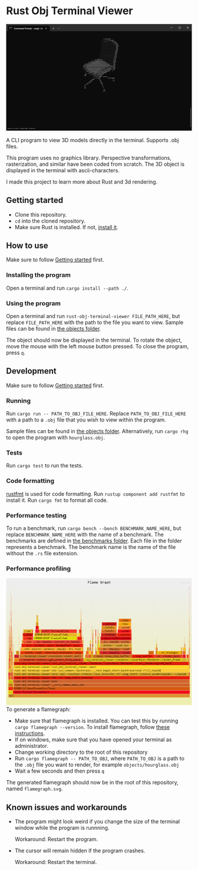 # Rust Obj Terminal Viewer

![A screenshot of the program, showing a terminal window that displays a 3d-object of an office chair, rendered with ascii characters](./program_screenshot.png)

A CLI program to view 3D models directly in the terminal. Supports .obj files.

This program uses no graphics library.
Perspective transformations, rasterization, and similar have been coded from scratch.
The 3D object is displayed in the terminal with ascii-characters.

I made this project to learn more about Rust and 3d rendering.

## Getting started

- Clone this repository.
- `cd` into the cloned repository.
- Make sure Rust is installed. If not, [install it](https://www.rust-lang.org/tools/install).

## How to use

Make sure to follow [Getting started](#getting-started) first.

### Installing the program

Open a terminal and run `cargo install --path ./`.

### Using the program

Open a terminal and run `rust-obj-terminal-viewer FILE_PATH_HERE`,
but replace `FILE_PATH_HERE` with the path to the file you want to view.
Sample files can be found in [the objects folder](/objects/).

The object should now be displayed in the terminal.
To rotate the object, move the mouse with the left mouse button pressed.
To close the program, press `q`.

## Development

Make sure to follow [Getting started](#getting-started) first.

### Running

Run `cargo run -- PATH_TO_OBJ_FILE_HERE`. Replace `PATH_TO_OBJ_FILE_HERE` with
a path to a `.obj` file that you wish to view within the program.

Sample files can be found in [the objects folder](/objects/).
Alternatively, run `cargo rhg` to open the program with `hourglass.obj`.

### Tests

Run `cargo test` to run the tests.

### Code formatting

[rustfmt](https://github.com/rust-lang/rustfmt) is used for code formatting.
Run `rustup component add rustfmt` to install it.
Run `cargo fmt` to format all code.

### Performance testing

To run a benchmark, run `cargo bench --bench BENCHMARK_NAME_HERE`,
but replace `BENCHMARK_NAME_HERE` with the name of a benchmark.
The benchmarks are defined in [the benchmarks folder](/benchmarks/).
Each file in the folder represents a benchmark.
The benchmark name is the name of the file without the `.rs` file extension.

### Performance profiling

![An example of what the generated flamegraph can look like](flamegraph_example.png)
To generate a flamegraph:

- Make sure that flamegraph is installed. You can test this by
  running `cargo flamegraph --version`. To install flamegraph, follow
  [these instructions](https://github.com/flamegraph-rs/flamegraph?tab=readme-ov-file#installation).
- If on windows, make sure that you have opened your terminal as administrator.
- Change working directory to the root of this repository
- Run `cargo flamegraph -- PATH_TO_OBJ`, where `PATH_TO_OBJ` is a path to
  the `.obj` file you want to render, for example `objects/hourglass.obj`
- Wait a few seconds and then press `q`

The generated flamegraph should now be in the root of this repository, named `flamegraph.svg`.

## Known issues and workarounds

- The program might look weird if you change the size of the terminal window while the program is runnning.

  Workaround: Restart the program.

- The cursor will remain hidden if the program crashes.

  Workaround: Restart the terminal.
